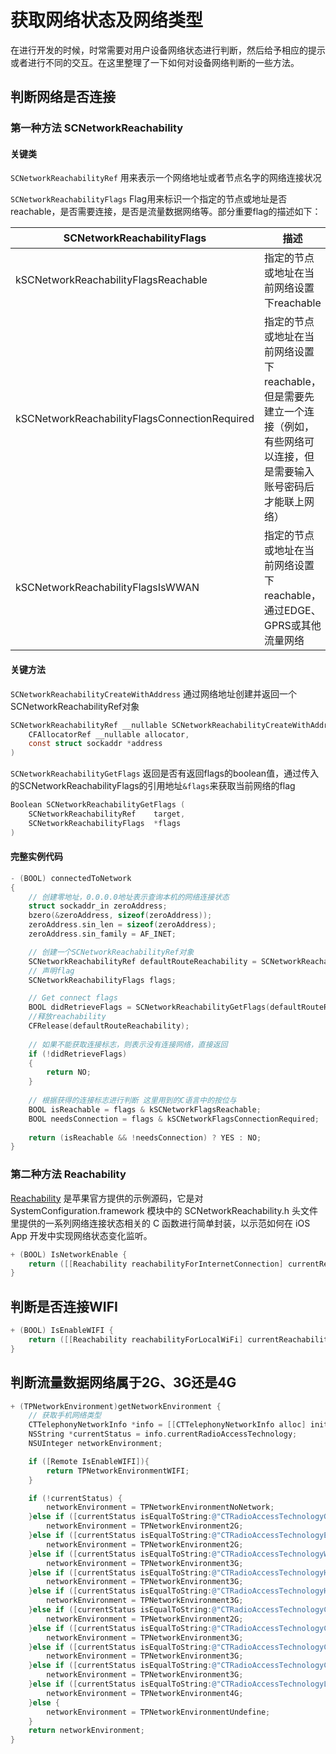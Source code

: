 # 获取网络状态及网络类型
在进行开发的时候，时常需要对用户设备网络状态进行判断，然后给予相应的提示或者进行不同的交互。在这里整理了一下如何对设备网络判断的一些方法。

## 判断网络是否连接 

### 第一种方法 SCNetworkReachability
#### 关键类
`SCNetworkReachabilityRef` 用来表示一个网络地址或者节点名字的网络连接状况

`SCNetworkReachabilityFlags` Flag用来标识一个指定的节点或地址是否reachable，是否需要连接，是否是流量数据网络等。部分重要flag的描述如下：

| SCNetworkReachabilityFlags | 描述 |
| - | - |
| kSCNetworkReachabilityFlagsReachable | 指定的节点或地址在当前网络设置下reachable |
| kSCNetworkReachabilityFlagsConnectionRequired | 指定的节点或地址在当前网络设置下reachable，但是需要先建立一个连接（例如，有些网络可以连接，但是需要输入账号密码后才能联上网络） |
| kSCNetworkReachabilityFlagsIsWWAN | 指定的节点或地址在当前网络设置下reachable，通过EDGE、GPRS或其他流量网络 |

#### 关键方法
`SCNetworkReachabilityCreateWithAddress` 通过网络地址创建并返回一个SCNetworkReachabilityRef对象

```objective-c
SCNetworkReachabilityRef __nullable SCNetworkReachabilityCreateWithAddress (
    CFAllocatorRef __nullable allocator,
    const struct sockaddr *address
)	
```

`SCNetworkReachabilityGetFlags` 返回是否有返回flags的boolean值，通过传入的SCNetworkReachabilityFlags的引用地址`&flags`来获取当前网络的flag

```objective-c
Boolean SCNetworkReachabilityGetFlags (
    SCNetworkReachabilityRef	target,
    SCNetworkReachabilityFlags	*flags
)
```


#### 完整实例代码
```objective-c
- (BOOL) connectedToNetwork
{
    // 创建零地址，0.0.0.0地址表示查询本机的网络连接状态
    struct sockaddr_in zeroAddress;
    bzero(&zeroAddress, sizeof(zeroAddress));
    zeroAddress.sin_len = sizeof(zeroAddress);
    zeroAddress.sin_family = AF_INET;

    // 创建一个SCNetworkReachabilityRef对象
    SCNetworkReachabilityRef defaultRouteReachability = SCNetworkReachabilityCreateWithAddress(NULL, (struct sockaddr *)&zeroAddress);
    // 声明flag
    SCNetworkReachabilityFlags flags;

    // Get connect flags
    BOOL didRetrieveFlags = SCNetworkReachabilityGetFlags(defaultRouteReachability, &flags);
    //释放reachability
    CFRelease(defaultRouteReachability);
    
    // 如果不能获取连接标志，则表示没有连接网络，直接返回
    if (!didRetrieveFlags)
    {
        return NO;
    }
    
    // 根据获得的连接标志进行判断 这里用到的C语言中的按位与 
    BOOL isReachable = flags & kSCNetworkFlagsReachable;
    BOOL needsConnection = flags & kSCNetworkFlagsConnectionRequired;
    
    return (isReachable && !needsConnection) ? YES : NO;
}
```

### 第二种方法 Reachability
[Reachability](https://developer.apple.com/library/archive/samplecode/Reachability/Introduction/Intro.html) 是苹果官方提供的示例源码，它是对 SystemConfiguration.framework 模块中的 SCNetworkReachability.h 头文件里提供的一系列网络连接状态相关的 C 函数进行简单封装，以示范如何在 iOS App 开发中实现网络状态变化监听。

```objective-c
+ (BOOL) IsNetworkEnable {
    return ([[Reachability reachabilityForInternetConnection] currentReachabilityStatus] != NotReachable);
}
```

## 判断是否连接WIFI
```objective-c
+ (BOOL) IsEnableWIFI {
    return ([[Reachability reachabilityForLocalWiFi] currentReachabilityStatus] != NotReachable);
}
```

## 判断流量数据网络属于2G、3G还是4G
```objective-c
+ (TPNetworkEnvironment)getNetworkEnvironment {
    // 获取手机网络类型
    CTTelephonyNetworkInfo *info = [[CTTelephonyNetworkInfo alloc] init];
    NSString *currentStatus = info.currentRadioAccessTechnology;
    NSUInteger networkEnvironment;

    if ([Remote IsEnableWIFI]){
        return TPNetworkEnvironmentWIFI;
    }

    if (!currentStatus) {
        networkEnvironment = TPNetworkEnvironmentNoNetwork;
    }else if ([currentStatus isEqualToString:@"CTRadioAccessTechnologyGPRS"]) { //GPRS
        networkEnvironment = TPNetworkEnvironment2G;
    }else if ([currentStatus isEqualToString:@"CTRadioAccessTechnologyEdge"]) { //Edge
        networkEnvironment = TPNetworkEnvironment2G;
    }else if ([currentStatus isEqualToString:@"CTRadioAccessTechnologyWCDMA"]){ //3G
        networkEnvironment = TPNetworkEnvironment3G;
    }else if ([currentStatus isEqualToString:@"CTRadioAccessTechnologyHSDPA"]){ //3G
        networkEnvironment = TPNetworkEnvironment3G;
    }else if ([currentStatus isEqualToString:@"CTRadioAccessTechnologyHSUPA"]){ //3G
        networkEnvironment = TPNetworkEnvironment3G;
    }else if ([currentStatus isEqualToString:@"CTRadioAccessTechnologyCDMA1x"]){ //2G
        networkEnvironment = TPNetworkEnvironment2G;
    }else if ([currentStatus isEqualToString:@"CTRadioAccessTechnologyCDMAEVDORev0"]){ //3G
        networkEnvironment = TPNetworkEnvironment3G;
    }else if ([currentStatus isEqualToString:@"CTRadioAccessTechnologyCDMAEVDORevA"]){ //3G
        networkEnvironment = TPNetworkEnvironment3G;
    }else if ([currentStatus isEqualToString:@"CTRadioAccessTechnologyCDMAEVDORevB"]){ //3G
        networkEnvironment = TPNetworkEnvironment3G;
    }else if ([currentStatus isEqualToString:@"CTRadioAccessTechnologyLTE"]){ //4G
        networkEnvironment = TPNetworkEnvironment4G;
    }else {
        networkEnvironment = TPNetworkEnvironmentUndefine;
    }
    return networkEnvironment;
}
```
